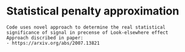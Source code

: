 # Statistical penalty approximation 
    Code uses novel approach to determine the real statistical significance of signal in precense of Look-elsewhere effect
    Approach discribed in paper:
    - https://arxiv.org/abs/2007.13821